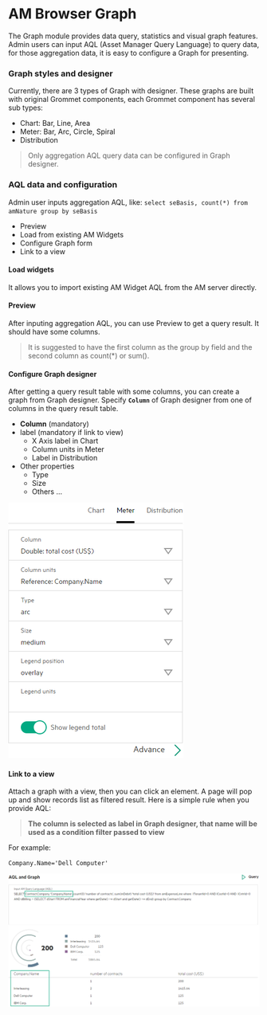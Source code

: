 # AM Browser Graph

The Graph module provides data query, statistics and visual graph features. Admin users can input AQL (Asset Manager Query Language) to query data, for those aggregation data, it is easy to configure a Graph for presenting.

### Graph styles and designer
Currently, there are 3 types of Graph with designer. These graphs are built with original Grommet components, each Grommet component has several sub types:

- Chart: Bar, Line, Area
- Meter: Bar, Arc, Circle, Spiral
- Distribution

> Only aggregation AQL query data can be configured in Graph designer.

### AQL data and configuration

Admin user inputs aggregation AQL, like: `select seBasis, count(*) from amNature group by seBasis`

- Preview
- Load from existing AM Widgets
- Configure Graph form
- Link to a view

#### Load widgets
It allows you to import existing AM Widget AQL from the AM server directly.

#### Preview

After inputing aggregation AQL, you can use Preview to get a query result. It should have some columns.

> It is suggested to have the first column as the group by field and the second column as count(*) or sum(<field name>).

#### Configure Graph designer

After getting a query result table with some columns,  you can create a graph from Graph designer. Specify **`Column`** of Graph designer from one of columns in the query result table.

- **Column** (mandatory)
- label (mandatory if link to view)
    - X Axis label in Chart
    - Column units in Meter
    - Label in Distribution
- Other properties
    - Type
    - Size
    - Others ...

![Graph](img/graph2.png)

#### Link to a view

Attach a graph with a view, then you can click an element. A page will pop up and show records list as filtered result. Here is a simple rule when you provide AQL:

> **The column is selected as label in Graph designer, that name will be used as a condition filter passed to view**  

For example:
```
Company.Name='Dell Computer'
```
![Graph](img/graph1.png)
